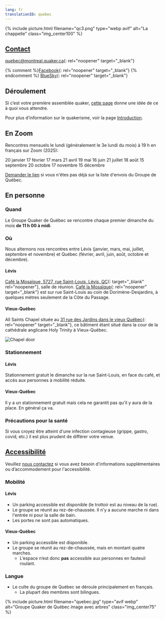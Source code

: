 ```yaml
---
lang: fr
translationID: quebec
---
```

{% include picture.html filename="qc3.png" type="webp avif" alt="La chappelle" class="img_center100" %}

## [Contact](/contact-fr)
[quebec@montreal.quaker.ca](mailto:quebec@montreal.quaker.ca){: rel="noopener" target="_blank"}

{% comment %}[Facebook](https://www.facebook.com/QuakersQuebecCanada/){: rel="noopener" target="_blank"}
{% endcomment %}
[BlueSky](https://bsky.app/profile/quakers-qc-fr.bsky.social){: rel="noopener" target="_blank"}

## Déroulement
Si c’est votre première assemblée quaker, [cette page](/à_propos) donne une idée de ce à quoi vous attendre.

Pour plus d’information sur le quakerisme, voir la page [Introduction](/intro-fr).

## En Zoom
Rencontres mensuels le lundi (généralement le 3e lundi du mois) à 19&nbsp;h en français sur Zoom (2025):

20 janvier
17 février
17 mars
21 avril
19 mai
16 juin
21 juillet
18 août
15 septembre
20 octobre
17 novembre
15 décembre

[Demander le lien](mailto:quebec@montreal.quaker.ca) si vous n'êtes pas déjà sur la liste d'envois du Groupe de Québec.

## En personne
### Quand
Le Groupe Quaker de Québec se rencontre chaque premier dimanche du mois **de 11 h 00 à midi**.

### Où
Nous alternons nos rencontres entre Lévis (janvier, mars, mai, juillet, septembre et novembre) et Québec (février, avril, juin, août, octobre et décembre).

#### Lévis
[Café la Mosaïque, 5727, rue Saint-Louis, Lévis, QC](https://goo.gl/maps/HYYEYV92bwR3Wujp6){: target="_blank" rel="noopener"}, salle de réunion. [Café la Mosaïque](http://cafelamosaique.org/){: rel="noopener" target="_blank"} est sur rue Saint-Louis au coin de Dorimène-Desjardins, à quelques mètres seulement de la Côte du Passage.

#### Vieux-Québec
All Saints Chapel située au [31 rue des Jardins dans le vieux Québec](https://maps.app.goo.gl/NNHaVfcmDpb2o5oo6){: rel="noopener" target="_blank"}, ce bâtiment étant situé dans la cour de la cathédrale anglicane Holy Trinity à Vieux-Québec.

![Chapel door](/assets/images/QC_chapel_door.avif)

### Stationnement
#### Lévis
Stationnement gratuit le dimanche sur la rue Saint-Louis, en face du café, et accès aux personnes à mobilité réduite. 

#### Vieux-Québec
Il y a un stationnement gratuit mais cela ne garantit pas qu'il y aura de la place. En général ça va.

### Précautions pour la santé <span class="stanchor"><a name="consignes"></a></span>

Si vous croyez être atteint d'une infection contagieuse (grippe, gastro, covid, etc.) il est plus prudent de différer votre venue.

## [Accessibilité](/accessibilité) <span class="stanchor"><a name="accessibilité"></a></span>
Veuillez [nous contactez](/contact-fr) si vous avez besoin d'informations supplémentaires ou d’accommodement pour l'accessibilité.
### Mobilité
#### Lévis
* Un parking accessible est disponible (le trottoir est au niveau de la rue).
* Le groupe se réunit au rez-de-chaussée. Il n'y a aucune marche ni dans l'entrée ni pour la salle de bain.
* Les portes ne sont pas automatiques.

#### Vieux-Québec
* Un parking accessible est disponible.
* Le groupe se réunit au rez-de-chaussée, mais en montant quatre marches.
  * L’espace n’est donc **pas** accessible aux personnes en fauteuil roulant.

### Langue
* Le culte du groupe de Québec se déroule principalement en français.
  * La plupart des membres sont bilingues.

{% include picture.html filename="quebec.jpg" type="avif webp" alt="Groupe Quaker de Québec image avec arbres" class="img_center75" %}

